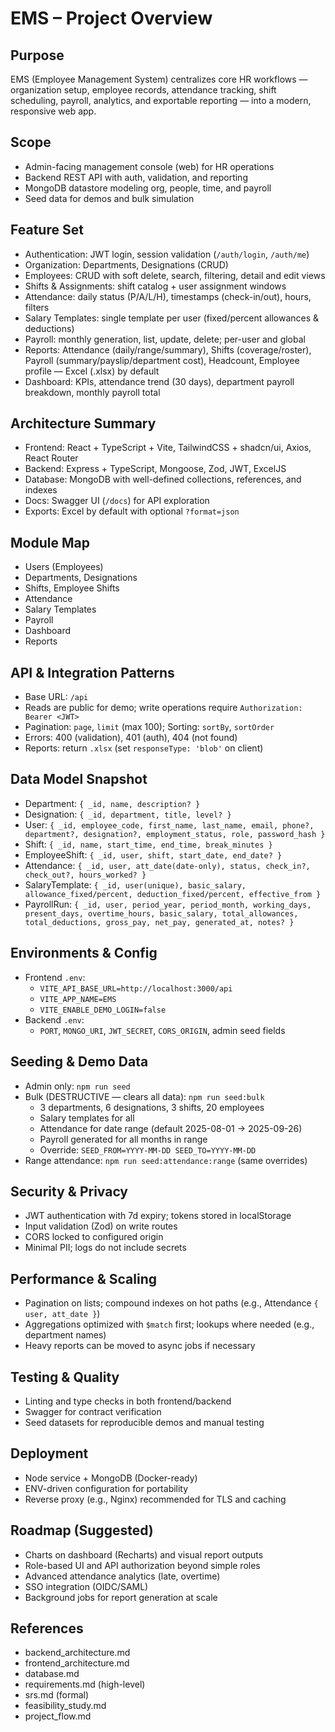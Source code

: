 # EMS – Project Overview

## Purpose
EMS (Employee Management System) centralizes core HR workflows — organization setup, employee records, attendance tracking, shift scheduling, payroll, analytics, and exportable reporting — into a modern, responsive web app.

## Scope
- Admin-facing management console (web) for HR operations
- Backend REST API with auth, validation, and reporting
- MongoDB datastore modeling org, people, time, and payroll
- Seed data for demos and bulk simulation

## Feature Set
- Authentication: JWT login, session validation (`/auth/login`, `/auth/me`)
- Organization: Departments, Designations (CRUD)
- Employees: CRUD with soft delete, search, filtering, detail and edit views
- Shifts & Assignments: shift catalog + user assignment windows
- Attendance: daily status (P/A/L/H), timestamps (check-in/out), hours, filters
- Salary Templates: single template per user (fixed/percent allowances & deductions)
- Payroll: monthly generation, list, update, delete; per-user and global
- Reports: Attendance (daily/range/summary), Shifts (coverage/roster), Payroll (summary/payslip/department cost), Headcount, Employee profile — Excel (.xlsx) by default
- Dashboard: KPIs, attendance trend (30 days), department payroll breakdown, monthly payroll total

## Architecture Summary
- Frontend: React + TypeScript + Vite, TailwindCSS + shadcn/ui, Axios, React Router
- Backend: Express + TypeScript, Mongoose, Zod, JWT, ExcelJS
- Database: MongoDB with well-defined collections, references, and indexes
- Docs: Swagger UI (`/docs`) for API exploration
- Exports: Excel by default with optional `?format=json`

## Module Map
- Users (Employees)
- Departments, Designations
- Shifts, Employee Shifts
- Attendance
- Salary Templates
- Payroll
- Dashboard
- Reports

## API & Integration Patterns
- Base URL: `/api`
- Reads are public for demo; write operations require `Authorization: Bearer <JWT>`
- Pagination: `page`, `limit` (max 100); Sorting: `sortBy`, `sortOrder`
- Errors: 400 (validation), 401 (auth), 404 (not found)
- Reports: return `.xlsx` (set `responseType: 'blob'` on client)

## Data Model Snapshot
- Department: `{ _id, name, description? }`
- Designation: `{ _id, department, title, level? }`
- User: `{ _id, employee_code, first_name, last_name, email, phone?, department?, designation?, employment_status, role, password_hash }`
- Shift: `{ _id, name, start_time, end_time, break_minutes }`
- EmployeeShift: `{ _id, user, shift, start_date, end_date? }`
- Attendance: `{ _id, user, att_date(date-only), status, check_in?, check_out?, hours_worked? }`
- SalaryTemplate: `{ _id, user(unique), basic_salary, allowance_fixed/percent, deduction_fixed/percent, effective_from }`
- PayrollRun: `{ _id, user, period_year, period_month, working_days, present_days, overtime_hours, basic_salary, total_allowances, total_deductions, gross_pay, net_pay, generated_at, notes? }`

## Environments & Config
- Frontend `.env`:
  - `VITE_API_BASE_URL=http://localhost:3000/api`
  - `VITE_APP_NAME=EMS`
  - `VITE_ENABLE_DEMO_LOGIN=false`
- Backend `.env`:
  - `PORT`, `MONGO_URI`, `JWT_SECRET`, `CORS_ORIGIN`, admin seed fields

## Seeding & Demo Data
- Admin only: `npm run seed`
- Bulk (DESTRUCTIVE — clears all data): `npm run seed:bulk`
  - 3 departments, 6 designations, 3 shifts, 20 employees
  - Salary templates for all
  - Attendance for date range (default 2025-08-01 → 2025-09-26)
  - Payroll generated for all months in range
  - Override: `SEED_FROM=YYYY-MM-DD SEED_TO=YYYY-MM-DD`
- Range attendance: `npm run seed:attendance:range` (same overrides)

## Security & Privacy
- JWT authentication with 7d expiry; tokens stored in localStorage
- Input validation (Zod) on write routes
- CORS locked to configured origin
- Minimal PII; logs do not include secrets

## Performance & Scaling
- Pagination on lists; compound indexes on hot paths (e.g., Attendance `{ user, att_date }`)
- Aggregations optimized with `$match` first; lookups where needed (e.g., department names)
- Heavy reports can be moved to async jobs if necessary

## Testing & Quality
- Linting and type checks in both frontend/backend
- Swagger for contract verification
- Seed datasets for reproducible demos and manual testing

## Deployment
- Node service + MongoDB (Docker-ready)
- ENV-driven configuration for portability
- Reverse proxy (e.g., Nginx) recommended for TLS and caching

## Roadmap (Suggested)
- Charts on dashboard (Recharts) and visual report outputs
- Role-based UI and API authorization beyond simple roles
- Advanced attendance analytics (late, overtime)
- SSO integration (OIDC/SAML)
- Background jobs for report generation at scale

## References
- backend_architecture.md
- frontend_architecture.md
- database.md
- requirements.md (high-level)
- srs.md (formal)
- feasibility_study.md
- project_flow.md
